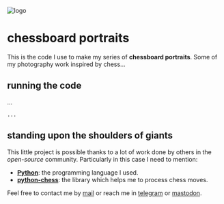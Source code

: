 ![logo](https://gitlab.com/azarte/azarte.gitlab.io/-/raw/master/public/assets/img/logo_64.png)

# chessboard portraits

This is the code I use to make my series of **chessboard portraits**. Some of my photography work inspired
by chess...  

## running the code

...

```
...

```

## standing upon the shoulders of giants

This little project is possible thanks to a lot of work done by others in the *open-source* community. Particularly in
this case I need to mention:

- [**Python**](https://www.python.org/): the programming language I used.  
- [**python-chess**](https://github.com/niklasf/python-chess): the library which helps me to process chess moves.  

Feel free to contact me by [mail](mailto:rodrigovalla@protonmail.ch) or reach me in
[telegram](https://t.me/rvalla) or [mastodon](https://fosstodon.org/@rvalla).
